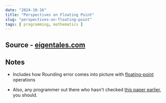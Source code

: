 ```yaml
---
date: "2024-10-16"
title: "Perspectives on Floating Point"
slug: "perspectives-on-floating-point"
tags: [ programming, mathematics ]
---
```




## Source - [eigentales.com][1]

## Notes

* Includes how Rounding error comes into picture with [floating-point][2] operations
* Also, any programmer out there who hasn't checked [this paper earlier][3], you should.



  [1]: https://www.eigentales.com/Floating-Point/
  [2]: https://en.wikipedia.org/wiki/Floating-point_arithmetic
  [3]: https://docs.oracle.com/cd/E19957-01/806-3568/ncg_goldberg.html
